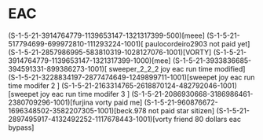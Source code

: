 # EAC
(S-1-5-21-3914764779-1139653147-1321317399-500)[meee]
(S-1-5-21-517794699-699972810-111293224-1001)[ paulocordeiro2903 not paid yet]
(S-1-5-21-2857986995-583810319-1028127076-1001)[VORTY]
(S-1-5-21-3914764779-1139653147-1321317399-1000)[mee]
(S-1-5-21-3933836685-394591331-899386273-1001)[ sweeper_2_2_2 joy eac run time modified]
(S-1-5-21-3228834197-2877474649-1249899711-1001)[sweepet  joy eac run time modifer 2 ]
(S-1-5-21-2163314765-2618870124-482792046-1001)[sweepet  joy eac run time modifer 3 ]
(S-1-5-21-2086930668-3186986461-2380709296-1001)[furjina  vorty paid me]
(S-1-5-21-960876672-1696348502-3582207305-1001)[beck.978 not paid star sitizen]
(S-1-5-21-2897495917-4132492252-1117678443-1001)[vorty friend 80 dollars eac bypass]
